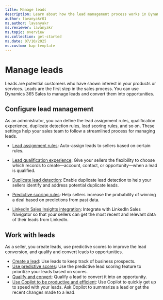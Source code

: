 ```yaml
---
title: Manage leads
description: Learn about how the lead management process works in Dynamics 365 Sales. 
author: lavanyakr01
ms.author: lavanyakr
ms.reviewer: lavanyakr 
ms.topic: overview
ms.collection: get-started 
ms.date: 07/10/2025
ms.custom: bap-template 
---
```


# Manage leads

Leads are potential customers who have shown interest in your products or services. Leads are the first step in the sales process. You can use Dynamics 365 Sales to manage leads and convert them into opportunities.

## Configure lead management

As an administrator, you can define the lead assignment rules, qualification experience, duplicate detection rules, lead scoring rules, and so on. These settings help your sales team to follow a streamlined process for managing leads.

- [Lead assignment rules](understand-lead-distributions-assignment-rules.md): Auto-assign leads to sellers based on certain rules. 

- [Lead qualification experience](define-lead-qualification-experience.md): Give your sellers the flexibility to choose which records to create—account, contact, or opportunity—when a lead is qualified.  

- [Duplicate lead detection](enable-duplicate-lead-detection.md): Enable duplicate lead detection to help your sellers identify and address potential duplicate leads.  
- [Predictive scoring rules](configure-predictive-lead-scoring.md): Help sellers increase the probability of winning a deal based on predictions from past data.
- [LinkedIn Sales Insights integration](/dynamics365/linkedin/integrate-sales-navigator): Integrate with LinkedIn Sales Navigator so that your sellers can get the most recent and relevant data of their leads from LinkedIn.

## Work with leads

As a seller, you create leads, use predictive scores to improve the lead conversion, and qualify and convert leads to opportunities.

- [Create a lead](create-edit-lead-sales.md): Use leads to keep track of business prospects.
- [Use predictive scores](work-predictive-lead-scoring.md): Use the predictive lead scoring feature to prioritize your leads based on scores.
- [Qualify and convert](qualify-lead-convert-opportunity-sales.md): Qualify a lead to convert it into an opportunity.
- [Use Copilot to be productive and efficient](copilot-get-information.md#summarize-a-lead): Use Copilot to quickly get up to speed with your leads. Ask Copilot to summarize a lead or get the recent changes made to a lead.